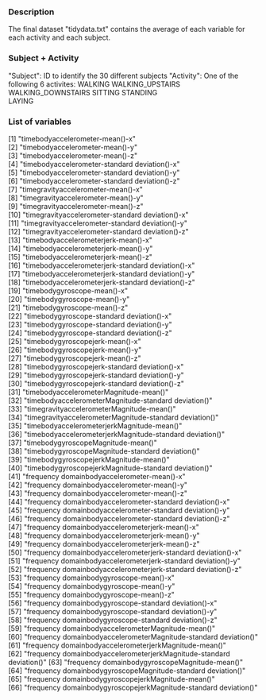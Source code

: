 ### Description

The final dataset "tidydata.txt" contains the average of each variable for each activity and each subject.


### Subject + Activity
"Subject": ID to identify the 30 different subjects
"Activity": One of the following 6 activites:
WALKING
WALKING_UPSTAIRS
WALKING_DOWNSTAIRS
SITTING
STANDING	
LAYING

 ### List of variables
 [1] "timebodyaccelerometer-mean()-x"                                     
 [2] "timebodyaccelerometer-mean()-y"                                     
 [3] "timebodyaccelerometer-mean()-z"                                     
 [4] "timebodyaccelerometer-standard deviation()-x"                       
 [5] "timebodyaccelerometer-standard deviation()-y"                       
 [6] "timebodyaccelerometer-standard deviation()-z"                       
 [7] "timegravityaccelerometer-mean()-x"                                  
 [8] "timegravityaccelerometer-mean()-y"                                  
 [9] "timegravityaccelerometer-mean()-z"                                  
[10] "timegravityaccelerometer-standard deviation()-x"                    
[11] "timegravityaccelerometer-standard deviation()-y"                    
[12] "timegravityaccelerometer-standard deviation()-z"                    
[13] "timebodyaccelerometerjerk-mean()-x"                                 
[14] "timebodyaccelerometerjerk-mean()-y"                                 
[15] "timebodyaccelerometerjerk-mean()-z"                                 
[16] "timebodyaccelerometerjerk-standard deviation()-x"                   
[17] "timebodyaccelerometerjerk-standard deviation()-y"                   
[18] "timebodyaccelerometerjerk-standard deviation()-z"                   
[19] "timebodygyroscope-mean()-x"                                         
[20] "timebodygyroscope-mean()-y"                                         
[21] "timebodygyroscope-mean()-z"                                         
[22] "timebodygyroscope-standard deviation()-x"                           
[23] "timebodygyroscope-standard deviation()-y"                           
[24] "timebodygyroscope-standard deviation()-z"                           
[25] "timebodygyroscopejerk-mean()-x"                                     
[26] "timebodygyroscopejerk-mean()-y"                                     
[27] "timebodygyroscopejerk-mean()-z"                                     
[28] "timebodygyroscopejerk-standard deviation()-x"                       
[29] "timebodygyroscopejerk-standard deviation()-y"                       
[30] "timebodygyroscopejerk-standard deviation()-z"                       
[31] "timebodyaccelerometerMagnitude-mean()"                              
[32] "timebodyaccelerometerMagnitude-standard deviation()"                
[33] "timegravityaccelerometerMagnitude-mean()"                           
[34] "timegravityaccelerometerMagnitude-standard deviation()"             
[35] "timebodyaccelerometerjerkMagnitude-mean()"                          
[36] "timebodyaccelerometerjerkMagnitude-standard deviation()"            
[37] "timebodygyroscopeMagnitude-mean()"                                  
[38] "timebodygyroscopeMagnitude-standard deviation()"                    
[39] "timebodygyroscopejerkMagnitude-mean()"                              
[40] "timebodygyroscopejerkMagnitude-standard deviation()"                
[41] "frequency domainbodyaccelerometer-mean()-x"                         
[42] "frequency domainbodyaccelerometer-mean()-y"                         
[43] "frequency domainbodyaccelerometer-mean()-z"                         
[44] "frequency domainbodyaccelerometer-standard deviation()-x"           
[45] "frequency domainbodyaccelerometer-standard deviation()-y"           
[46] "frequency domainbodyaccelerometer-standard deviation()-z"           
[47] "frequency domainbodyaccelerometerjerk-mean()-x"                     
[48] "frequency domainbodyaccelerometerjerk-mean()-y"                     
[49] "frequency domainbodyaccelerometerjerk-mean()-z"                     
[50] "frequency domainbodyaccelerometerjerk-standard deviation()-x"       
[51] "frequency domainbodyaccelerometerjerk-standard deviation()-y"       
[52] "frequency domainbodyaccelerometerjerk-standard deviation()-z"       
[53] "frequency domainbodygyroscope-mean()-x"                             
[54] "frequency domainbodygyroscope-mean()-y"                             
[55] "frequency domainbodygyroscope-mean()-z"                             
[56] "frequency domainbodygyroscope-standard deviation()-x"               
[57] "frequency domainbodygyroscope-standard deviation()-y"               
[58] "frequency domainbodygyroscope-standard deviation()-z"               
[59] "frequency domainbodyaccelerometerMagnitude-mean()"                  
[60] "frequency domainbodyaccelerometerMagnitude-standard deviation()"    
[61] "frequency domainbodyaccelerometerjerkMagnitude-mean()"              
[62] "frequency domainbodyaccelerometerjerkMagnitude-standard deviation()"
[63] "frequency domainbodygyroscopeMagnitude-mean()"                      
[64] "frequency domainbodygyroscopeMagnitude-standard deviation()"        
[65] "frequency domainbodygyroscopejerkMagnitude-mean()"                  
[66] "frequency domainbodygyroscopejerkMagnitude-standard deviation()"    


